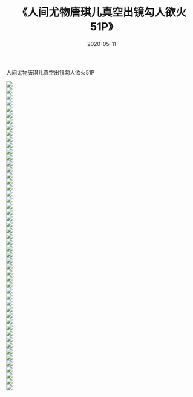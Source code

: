 ﻿---
layout: post
title:  《人间尤物唐琪儿真空出镜勾人欲火51P》
date:   2020-05-11
img: http://img.660000.xyz/Sharelink/性感/2020/人间尤物唐琪儿真空出镜勾人欲火51P/000.jpg
categories: [美女, 清纯, 唯美]
---

人间尤物唐琪儿真空出镜勾人欲火51P

  ![](http://img.660000.xyz/Sharelink/性感/2020/人间尤物唐琪儿真空出镜勾人欲火51P/001.jpg) <br> ![](http://img.660000.xyz/Sharelink/性感/2020/人间尤物唐琪儿真空出镜勾人欲火51P/002.jpg) <br> ![](http://img.660000.xyz/Sharelink/性感/2020/人间尤物唐琪儿真空出镜勾人欲火51P/003.jpg) <br> ![](http://img.660000.xyz/Sharelink/性感/2020/人间尤物唐琪儿真空出镜勾人欲火51P/004.jpg) <br> ![](http://img.660000.xyz/Sharelink/性感/2020/人间尤物唐琪儿真空出镜勾人欲火51P/005.jpg) <br> ![](http://img.660000.xyz/Sharelink/性感/2020/人间尤物唐琪儿真空出镜勾人欲火51P/006.jpg) <br> ![](http://img.660000.xyz/Sharelink/性感/2020/人间尤物唐琪儿真空出镜勾人欲火51P/007.jpg) <br> ![](http://img.660000.xyz/Sharelink/性感/2020/人间尤物唐琪儿真空出镜勾人欲火51P/008.jpg) <br> ![](http://img.660000.xyz/Sharelink/性感/2020/人间尤物唐琪儿真空出镜勾人欲火51P/009.jpg) <br> ![](http://img.660000.xyz/Sharelink/性感/2020/人间尤物唐琪儿真空出镜勾人欲火51P/010.jpg) <br> ![](http://img.660000.xyz/Sharelink/性感/2020/人间尤物唐琪儿真空出镜勾人欲火51P/011.jpg) <br> ![](http://img.660000.xyz/Sharelink/性感/2020/人间尤物唐琪儿真空出镜勾人欲火51P/012.jpg) <br> ![](http://img.660000.xyz/Sharelink/性感/2020/人间尤物唐琪儿真空出镜勾人欲火51P/013.jpg) <br> ![](http://img.660000.xyz/Sharelink/性感/2020/人间尤物唐琪儿真空出镜勾人欲火51P/014.jpg) <br> ![](http://img.660000.xyz/Sharelink/性感/2020/人间尤物唐琪儿真空出镜勾人欲火51P/015.jpg) <br> ![](http://img.660000.xyz/Sharelink/性感/2020/人间尤物唐琪儿真空出镜勾人欲火51P/016.jpg) <br> ![](http://img.660000.xyz/Sharelink/性感/2020/人间尤物唐琪儿真空出镜勾人欲火51P/017.jpg) <br> ![](http://img.660000.xyz/Sharelink/性感/2020/人间尤物唐琪儿真空出镜勾人欲火51P/018.jpg) <br> ![](http://img.660000.xyz/Sharelink/性感/2020/人间尤物唐琪儿真空出镜勾人欲火51P/019.jpg) <br> ![](http://img.660000.xyz/Sharelink/性感/2020/人间尤物唐琪儿真空出镜勾人欲火51P/020.jpg) <br> ![](http://img.660000.xyz/Sharelink/性感/2020/人间尤物唐琪儿真空出镜勾人欲火51P/021.jpg) <br> ![](http://img.660000.xyz/Sharelink/性感/2020/人间尤物唐琪儿真空出镜勾人欲火51P/022.jpg) <br> ![](http://img.660000.xyz/Sharelink/性感/2020/人间尤物唐琪儿真空出镜勾人欲火51P/023.jpg) <br> ![](http://img.660000.xyz/Sharelink/性感/2020/人间尤物唐琪儿真空出镜勾人欲火51P/024.jpg) <br> ![](http://img.660000.xyz/Sharelink/性感/2020/人间尤物唐琪儿真空出镜勾人欲火51P/025.jpg) <br> ![](http://img.660000.xyz/Sharelink/性感/2020/人间尤物唐琪儿真空出镜勾人欲火51P/026.jpg) <br> ![](http://img.660000.xyz/Sharelink/性感/2020/人间尤物唐琪儿真空出镜勾人欲火51P/027.jpg) <br> ![](http://img.660000.xyz/Sharelink/性感/2020/人间尤物唐琪儿真空出镜勾人欲火51P/028.jpg) <br> ![](http://img.660000.xyz/Sharelink/性感/2020/人间尤物唐琪儿真空出镜勾人欲火51P/029.jpg) <br> ![](http://img.660000.xyz/Sharelink/性感/2020/人间尤物唐琪儿真空出镜勾人欲火51P/030.jpg) <br> ![](http://img.660000.xyz/Sharelink/性感/2020/人间尤物唐琪儿真空出镜勾人欲火51P/031.jpg) <br> ![](http://img.660000.xyz/Sharelink/性感/2020/人间尤物唐琪儿真空出镜勾人欲火51P/032.jpg) <br> ![](http://img.660000.xyz/Sharelink/性感/2020/人间尤物唐琪儿真空出镜勾人欲火51P/033.jpg) <br> ![](http://img.660000.xyz/Sharelink/性感/2020/人间尤物唐琪儿真空出镜勾人欲火51P/034.jpg) <br> ![](http://img.660000.xyz/Sharelink/性感/2020/人间尤物唐琪儿真空出镜勾人欲火51P/035.jpg) <br> ![](http://img.660000.xyz/Sharelink/性感/2020/人间尤物唐琪儿真空出镜勾人欲火51P/036.jpg) <br> ![](http://img.660000.xyz/Sharelink/性感/2020/人间尤物唐琪儿真空出镜勾人欲火51P/037.jpg) <br> ![](http://img.660000.xyz/Sharelink/性感/2020/人间尤物唐琪儿真空出镜勾人欲火51P/038.jpg) <br> ![](http://img.660000.xyz/Sharelink/性感/2020/人间尤物唐琪儿真空出镜勾人欲火51P/039.jpg) <br> ![](http://img.660000.xyz/Sharelink/性感/2020/人间尤物唐琪儿真空出镜勾人欲火51P/040.jpg) <br> ![](http://img.660000.xyz/Sharelink/性感/2020/人间尤物唐琪儿真空出镜勾人欲火51P/041.jpg) <br> ![](http://img.660000.xyz/Sharelink/性感/2020/人间尤物唐琪儿真空出镜勾人欲火51P/042.jpg) <br> ![](http://img.660000.xyz/Sharelink/性感/2020/人间尤物唐琪儿真空出镜勾人欲火51P/043.jpg) <br> ![](http://img.660000.xyz/Sharelink/性感/2020/人间尤物唐琪儿真空出镜勾人欲火51P/044.jpg) <br> ![](http://img.660000.xyz/Sharelink/性感/2020/人间尤物唐琪儿真空出镜勾人欲火51P/045.jpg) <br> ![](http://img.660000.xyz/Sharelink/性感/2020/人间尤物唐琪儿真空出镜勾人欲火51P/046.jpg) <br> ![](http://img.660000.xyz/Sharelink/性感/2020/人间尤物唐琪儿真空出镜勾人欲火51P/047.jpg) <br> ![](http://img.660000.xyz/Sharelink/性感/2020/人间尤物唐琪儿真空出镜勾人欲火51P/048.jpg) <br> ![](http://img.660000.xyz/Sharelink/性感/2020/人间尤物唐琪儿真空出镜勾人欲火51P/049.jpg) <br> ![](http://img.660000.xyz/Sharelink/性感/2020/人间尤物唐琪儿真空出镜勾人欲火51P/050.jpg) <br> ![](http://img.660000.xyz/Sharelink/性感/2020/人间尤物唐琪儿真空出镜勾人欲火51P/051.jpg) <br>